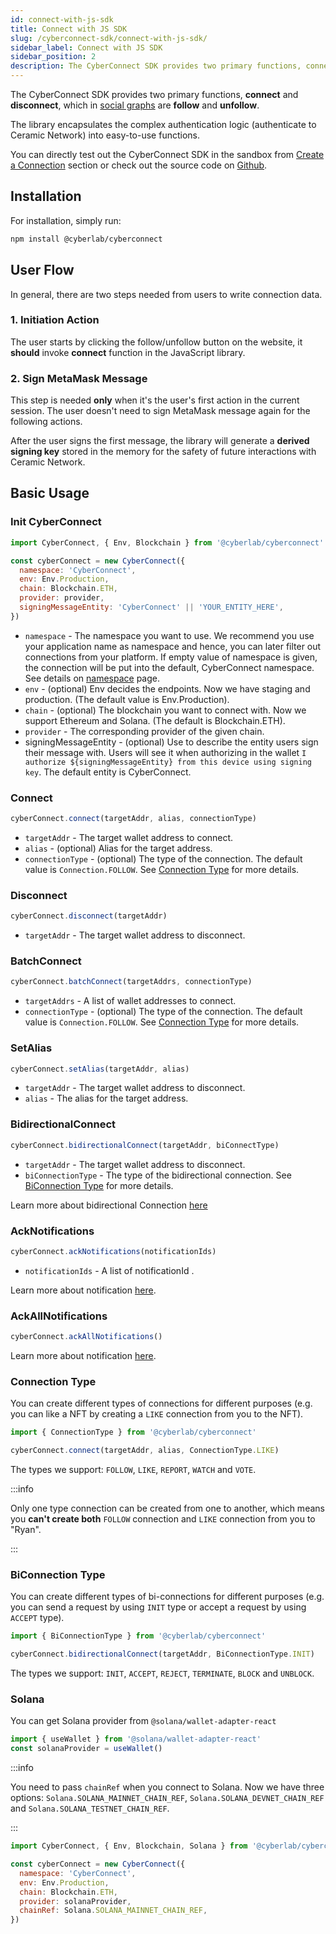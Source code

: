 ```yaml
---
id: connect-with-js-sdk
title: Connect with JS SDK
slug: /cyberconnect-sdk/connect-with-js-sdk/
sidebar_label: Connect with JS SDK
sidebar_position: 2
description: The CyberConnect SDK provides two primary functions, connect and disconnect, which in social graph are follow and unfollow.
---
```


The CyberConnect SDK provides two primary functions, **connect** and **disconnect**, which in [social graphs](/concepts/social-graph/) are **follow** and **unfollow**.

The library encapsulates the complex authentication logic (authenticate to Ceramic Network) into easy-to-use functions.

You can directly test out the CyberConnect SDK in the sandbox from [Create a Connection](/get-started/create-a-connection/) section or check out the source code on [Github](https://github.com/cyberconnecthq/js-cyberconnect).

## Installation

For installation, simply run:

```bash npm2yarn
npm install @cyberlab/cyberconnect
```

## User Flow

In general, there are two steps needed from users to write connection data.

### 1. Initiation Action

The user starts by clicking the follow/unfollow button on the website, it **should** invoke **connect** function in the JavaScript library.

### 2. Sign MetaMask Message

This step is needed **only** when it's the user's first action in the current session. The user doesn't need to sign MetaMask message again for the following actions.

After the user signs the first message, the library will generate a **derived signing key** stored in the memory for the safety of future interactions with Ceramic Network.

## Basic Usage

### Init CyberConnect

```jsx
import CyberConnect, { Env, Blockchain } from '@cyberlab/cyberconnect'

const cyberConnect = new CyberConnect({
  namespace: 'CyberConnect',
  env: Env.Production,
  chain: Blockchain.ETH,
  provider: provider,
  signingMessageEntity: 'CyberConnect' || 'YOUR_ENTITY_HERE',
})
```

- `namespace` - The namespace you want to use. We recommend you use your application name as namespace and hence, you can later filter out connections from your platform. If empty value of namespace is given, the connection will be put into the default, CyberConnect namespace. See details on [namespace](/resources/terminology/namespace/) page.
- `env` - (optional) Env decides the endpoints. Now we have staging and production. (The default value is Env.Production).
- `chain` - (optional) The blockchain you want to connect with. Now we support Ethereum and Solana. (The default is Blockchain.ETH).
- `provider` - The corresponding provider of the given chain.
- signingMessageEntity - (optional) Use to describe the entity users sign their message with. Users will see it when authorizing in the wallet `I authorize ${signingMessageEntity} from this device using signing key`. The default entity is CyberConnect.

### Connect

```jsx
cyberConnect.connect(targetAddr, alias, connectionType)
```

- `targetAddr` - The target wallet address to connect.
- `alias` - (optional) Alias for the target address.
- `connectionType` - (optional) The type of the connection. The default value is `Connection.FOLLOW`. See [Connection Type](#ConnectionType) for more details.

### Disconnect

```jsx
cyberConnect.disconnect(targetAddr)
```

- `targetAddr` - The target wallet address to disconnect.

### BatchConnect

```jsx
cyberConnect.batchConnect(targetAddrs, connectionType)
```

- `targetAddrs` - A list of wallet addresses to connect.
- `connectionType` - (optional) The type of the connection. The default value is `Connection.FOLLOW`. See [Connection Type](#connection-type) for more details.

### SetAlias

```jsx
cyberConnect.setAlias(targetAddr, alias)
```

- `targetAddr` - The target wallet address to disconnect.
- `alias` - The alias for the target address.

### BidirectionalConnect

```jsx
cyberConnect.bidirectionalConnect(targetAddr, biConnectType)
```

- `targetAddr` - The target wallet address to disconnect.
- `biConnectionType` - The type of the bidirectional connection. See [BiConnection Type](#biconnection-type) for more details.

Learn more about bidirectional Connection [here](/concepts/bidirectional-connection/)

### AckNotifications

```jsx
cyberConnect.ackNotifications(notificationIds)
```

- `notificationIds` - A list of notificationId .

Learn more about notification [here](/V1concepts/notification/).

### AckAllNotifications

```jsx
cyberConnect.ackAllNotifications()
```

Learn more about notification [here](/V1concepts/notification/).

### Connection Type

You can create different types of connections for different purposes (e.g. you can like a NFT by creating a `LIKE` connection from you to the NFT).

```jsx
import { ConnectionType } from '@cyberlab/cyberconnect'

cyberConnect.connect(targetAddr, alias, ConnectionType.LIKE)
```

The types we support: `FOLLOW`, `LIKE`, `REPORT`, `WATCH` and `VOTE`.

:::info

Only one type connection can be created from one to another, which means you **can't create both** `FOLLOW` connection and `LIKE` connection from you to "Ryan".

:::

### BiConnection Type

You can create different types of bi-connections for different purposes (e.g. you can send a request by using `INIT` type or accept a request by using `ACCEPT` type).

```jsx
import { BiConnectionType } from '@cyberlab/cyberconnect'

cyberConnect.bidirectionalConnect(targetAddr, BiConnectionType.INIT)
```

The types we support: `INIT`, `ACCEPT`, `REJECT`, `TERMINATE`, `BLOCK` and `UNBLOCK`.

### Solana

You can get Solana provider from `@solana/wallet-adapter-react`

```jsx
import { useWallet } from '@solana/wallet-adapter-react'
const solanaProvider = useWallet()
```

:::info

You need to pass `chainRef` when you connect to Solana. Now we have three options: `Solana.SOLANA_MAINNET_CHAIN_REF`, `Solana.SOLANA_DEVNET_CHAIN_REF` and `Solana.SOLANA_TESTNET_CHAIN_REF`.

:::

```jsx
import CyberConnect, { Env, Blockchain, Solana } from '@cyberlab/cyberconnect'

const cyberConnect = new CyberConnect({
  namespace: 'CyberConnect',
  env: Env.Production,
  chain: Blockchain.ETH,
  provider: solanaProvider,
  chainRef: Solana.SOLANA_MAINNET_CHAIN_REF,
})
```

